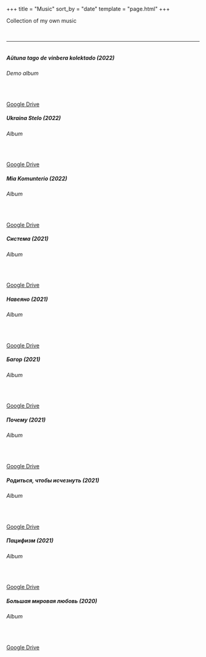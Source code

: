 +++
title = "Music"
sort_by = "date"
template = "page.html"
+++

<p class="lead text-center">Collection of my own music</p><br>

<hr class="big-hr mb-4">
<div class="row mt-3">
    <div class="col-lg-4 col-md-6 col-sm-12 mb-3 d-flex">
        <div class="card text-bg-dark p-0">
            <img src="/img/covers/atdvk.jpg" class="card-img-top" alt="">
            <div class="card-body d-flex flex-column">
                <h5 class="card-title">Aŭtuna tago de vinbera kolektado (2022)</h5>
                <h6 class="card-subtitle mb-2 text-secondary">Demo album</h6>
                <p class="card-text">&nbsp;</p>
                <div class="card-link-box mt-auto">
                    <a href="https://drive.google.com/drive/folders/1Nxg3nn4vmDA9j902TZ6Z2yG_YJ3xkAdG?usp=share_link" class="card-link">Google Drive</a>
                </div>
            </div>
        </div>
    </div>
    <div class="col-lg-4 col-md-6 col-sm-12 mb-3 d-flex">
        <div class="card text-bg-dark p-0">
            <img src="/img/covers/us.jpg" class="card-img-top" alt="">
            <div class="card-body d-flex flex-column">
                <h5 class="card-title">Ukraina Stelo (2022)</h5>
                <h6 class="card-subtitle mb-2 text-secondary">Album</h6>
                <p class="card-text">&nbsp;</p>
                <div class="card-link-box mt-auto">
                    <a href="https://drive.google.com/drive/folders/13ku6DS5r-0zZesA8Erw6TDudJDByIyoE?usp=share_link" class="card-link">Google Drive</a>
                </div>
            </div>
        </div>
    </div>
    <div class="col-lg-4 col-md-6 col-sm-12 mb-3 d-flex">
        <div class="card text-bg-dark p-0">
            <img src="/img/covers/mk.jpg" class="card-img-top" alt="">
            <div class="card-body d-flex flex-column">
                <h5 class="card-title">Mia Komunterio (2022)</h5>
                <h6 class="card-subtitle mb-2 text-secondary">Album</h6>
                <p class="card-text">&nbsp;</p>
                <div class="card-link-box mt-auto">
                    <a href="https://drive.google.com/drive/folders/1IHBYJHfXu4EUQbkQnWH6_oVHAVDLpjqx?usp=share_link" class="card-link">Google Drive</a>
                </div>
            </div>
        </div>
    </div>
    <div class="col-lg-4 col-md-6 col-sm-12 mb-3 d-flex">
        <div class="card text-bg-dark p-0">
            <img src="/img/covers/sistemo.jpg" class="card-img-top" alt="">
            <div class="card-body d-flex flex-column">
                <h5 class="card-title">Cистема (2021)</h5>
                <h6 class="card-subtitle mb-2 text-secondary">Album</h6>
                <p class="card-text">&nbsp;</p>
                <div class="card-link-box mt-auto">
                    <a href="https://drive.google.com/drive/folders/1XibnG6wP3ZnSrVonp7oT7TpF6KhaX6xR?usp=share_link" class="card-link">Google Drive</a>
                </div>
            </div>
        </div>
    </div>
    <div class="col-lg-4 col-md-6 col-sm-12 mb-3 d-flex">
        <div class="card text-bg-dark p-0">
            <img src="/img/covers/enspirite.jpg" class="card-img-top" alt="">
            <div class="card-body d-flex flex-column">
                <h5 class="card-title">Навеяно (2021)</h5>
                <h6 class="card-subtitle mb-2 text-secondary">Album</h6>
                <p class="card-text">&nbsp;</p>
                <div class="card-link-box mt-auto">
                    <a href="https://drive.google.com/drive/folders/1yUgXIe4RiE8KgGEAZ7G7D3SdCVu6d4G3?usp=share_link" class="card-link">Google Drive</a>
                </div>
            </div>
        </div>
    </div>
    <div class="col-lg-4 col-md-6 col-sm-12 mb-3 d-flex">
        <div class="card text-bg-dark p-0">
            <img src="/img/covers/hokstango.jpg" class="card-img-top" alt="">
            <div class="card-body d-flex flex-column">
                <h5 class="card-title">Багор (2021)</h5>
                <h6 class="card-subtitle mb-2 text-secondary">Album</h6>
                <p class="card-text">&nbsp;</p>
                <div class="card-link-box mt-auto">
                    <a href="https://drive.google.com/drive/folders/1kOlxUtweS-icFoGTuL7Fit0DM3tpDCG3?usp=share_link" class="card-link">Google Drive</a>
                </div>
            </div>
        </div>
    </div>
    <div class="col-lg-4 col-md-6 col-sm-12 mb-3 d-flex">
        <div class="card text-bg-dark p-0">
            <img src="/img/covers/kial.jpg" class="card-img-top" alt="">
            <div class="card-body d-flex flex-column">
                <h5 class="card-title">Почему (2021)</h5>
                <h6 class="card-subtitle mb-2 text-secondary">Album</h6>
                <p class="card-text">&nbsp;</p>
                <div class="card-link-box mt-auto">
                    <a href="https://drive.google.com/drive/folders/1TDkyedalT92z-77doBhXHE_V_ZUWRT7M?usp=share_link" class="card-link">Google Drive</a>
                </div>
            </div>
        </div>
    </div>
    <div class="col-lg-4 col-md-6 col-sm-12 mb-3 d-flex">
        <div class="card text-bg-dark p-0">
            <img src="/img/covers/npm.jpg" class="card-img-top" alt="">
            <div class="card-body d-flex flex-column">
                <h5 class="card-title">Родиться, чтобы исчезнуть (2021)</h5>
                <h6 class="card-subtitle mb-2 text-secondary">Album</h6>
                <p class="card-text">&nbsp;</p>
                <div class="card-link-box mt-auto">
                    <a href="https://drive.google.com/drive/folders/188r2-3bplGMr7mcARJaPRCKyT8waaPQO?usp=share_link" class="card-link">Google Drive</a>
                </div>
            </div>
        </div>
    </div>
    <div class="col-lg-4 col-md-6 col-sm-12 mb-3 d-flex">
        <div class="card text-bg-dark p-0">
            <img src="/img/covers/pacifismo.jpg" class="card-img-top" alt="">
            <div class="card-body d-flex flex-column">
                <h5 class="card-title">Пацифизм (2021)</h5>
                <h6 class="card-subtitle mb-2 text-secondary">Album</h6>
                <p class="card-text">&nbsp;</p>
                <div class="card-link-box mt-auto">
                    <a href="https://drive.google.com/drive/folders/1FSVepQqgsloBu_qpzo9pDwm7_XoSsjdt?usp=share_link" class="card-link">Google Drive</a>
                </div>
            </div>
        </div>
    </div>
    <div class="col-lg-4 col-md-6 col-sm-12 mb-3 d-flex">
        <div class="card text-bg-dark p-0">
            <img src="/img/covers/gma.jpg" class="card-img-top" alt="">
            <div class="card-body d-flex flex-column">
                <h5 class="card-title">Большая мировая любовь (2020)</h5>
                <h6 class="card-subtitle mb-2 text-secondary">Album</h6>
                <p class="card-text">&nbsp;</p>
                <div class="card-link-box mt-auto">
                    <a href="https://drive.google.com/drive/folders/1bz_v7ZO9e1AsFuOaAZRhhNNJinz5f2Bl?usp=share_link" class="card-link">Google Drive</a>
                </div>
            </div>
        </div>
    </div>
</div>
